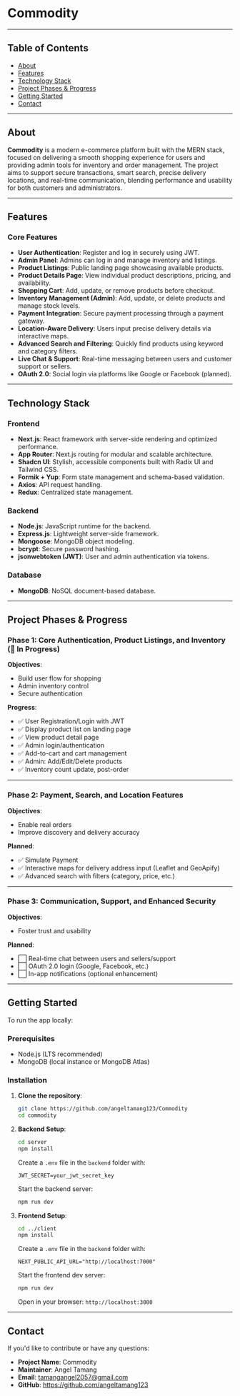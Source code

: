 # Commodity

---

## Table of Contents

- [About](#about)
- [Features](#features)
- [Technology Stack](#technology-stack)
- [Project Phases & Progress](#project-phases--progress)
- [Getting Started](#getting-started)
- [Contact](#contact)

---

## About

**Commodity** is a modern e-commerce platform built with the MERN stack, focused on delivering a smooth shopping experience for users and providing admin tools for inventory and order management. The project aims to support secure transactions, smart search, precise delivery locations, and real-time communication, blending performance and usability for both customers and administrators.

---

## Features

### Core Features

- **User Authentication**: Register and log in securely using JWT.
- **Admin Panel**: Admins can log in and manage inventory and listings.
- **Product Listings**: Public landing page showcasing available products.
- **Product Details Page**: View individual product descriptions, pricing, and availability.
- **Shopping Cart**: Add, update, or remove products before checkout.
- **Inventory Management (Admin)**: Add, update, or delete products and manage stock levels.
- **Payment Integration**: Secure payment processing through a payment gateway.
- **Location-Aware Delivery**: Users input precise delivery details via interactive maps.
- **Advanced Search and Filtering**: Quickly find products using keyword and category filters.
- **Live Chat & Support**: Real-time messaging between users and customer support or sellers.
- **OAuth 2.0**: Social login via platforms like Google or Facebook (planned).

---

## Technology Stack

### Frontend

- **Next.js**: React framework with server-side rendering and optimized performance.
- **App Router**: Next.js routing for modular and scalable architecture.
- **Shadcn UI**: Stylish, accessible components built with Radix UI and Tailwind CSS.
- **Formik + Yup**: Form state management and schema-based validation.
- **Axios**: API request handling.
- **Redux**: Centralized state management.

### Backend

- **Node.js**: JavaScript runtime for the backend.
- **Express.js**: Lightweight server-side framework.
- **Mongoose**: MongoDB object modeling.
- **bcrypt**: Secure password hashing.
- **jsonwebtoken (JWT)**: User and admin authentication via tokens.

### Database

- **MongoDB**: NoSQL document-based database.

---

## Project Phases & Progress

### Phase 1: Core Authentication, Product Listings, and Inventory (🚧 In Progress)

**Objectives**:

- Build user flow for shopping
- Admin inventory control
- Secure authentication

**Progress**:

- ✅ User Registration/Login with JWT
- ✅ Display product list on landing page
- ✅ View product detail page
- ✅ Admin login/authentication
- ✅ Add-to-cart and cart management
- ✅ Admin: Add/Edit/Delete products
- ✅ Inventory count update, post-order

---

### Phase 2: Payment, Search, and Location Features

**Objectives**:

- Enable real orders
- Improve discovery and delivery accuracy

**Planned**:

- ✅ Simulate Payment
- ✅ Interactive maps for delivery address input (Leaflet and GeoApify)
- ✅ Advanced search with filters (category, price, etc.)

---

### Phase 3: Communication, Support, and Enhanced Security

**Objectives**:

- Foster trust and usability

**Planned**:

- ⬜ Real-time chat between users and sellers/support
- ⬜ OAuth 2.0 login (Google, Facebook, etc.)
- ⬜ In-app notifications (optional enhancement)

---

## Getting Started

To run the app locally:

### Prerequisites

- Node.js (LTS recommended)
- MongoDB (local instance or MongoDB Atlas)

### Installation

1. **Clone the repository**:

   ```bash
   git clone https://github.com/angeltamang123/Commodity
   cd commodity
   ```

2. **Backend Setup**:

   ```bash
   cd server
   npm install
   ```

   Create a `.env` file in the `backend` folder with:

   ```env
   JWT_SECRET=your_jwt_secret_key
   ```

   Start the backend server:

   ```bash
   npm run dev
   ```

3. **Frontend Setup**:

   ```bash
   cd ../client
   npm install
   ```

   Create a `.env` file in the `backend` folder with:

   ```env
   NEXT_PUBLIC_API_URL="http://localhost:7000"
   ```

   Start the frontend dev server:

   ```bash
   npm run dev
   ```

   Open in your browser: `http://localhost:3000`

---

## Contact

If you'd like to contribute or have any questions:

- **Project Name**: Commodity
- **Maintainer**: Angel Tamang
- **Email**: tamangangel2057@gmail.com
- **GitHub**: https://github.com/angeltamang123
